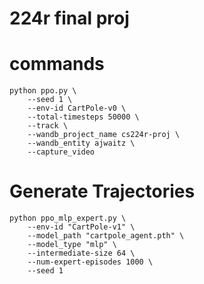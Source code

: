# 224r final proj

# commands
```
python ppo.py \
    --seed 1 \
    --env-id CartPole-v0 \
    --total-timesteps 50000 \
    --track \
    --wandb_project_name cs224r-proj \
    --wandb_entity ajwaitz \
    --capture_video
```

# Generate Trajectories
```
python ppo_mlp_expert.py \
    --env-id "CartPole-v1" \
    --model_path "cartpole_agent.pth" \
    --model_type "mlp" \
    --intermediate-size 64 \
    --num-expert-episodes 1000 \
    --seed 1
```

